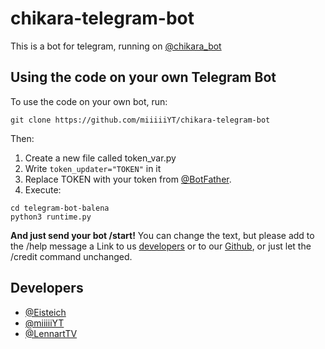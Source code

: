 # chikara-telegram-bot 
This is a bot for telegram, running on [@chikara_bot](https://t.me/chikara_bot)
 
## Using the code on your own Telegram Bot
To use the code on your own bot, run:
```
git clone https://github.com/miiiiiYT/chikara-telegram-bot
```
Then:
1. Create a new file called token_var.py
1. Write `token_updater="TOKEN"` in it
1. Replace TOKEN with your token from [@BotFather](https://t.me/BotFather).
1. Execute:
```
cd telegram-bot-balena
python3 runtime.py
```
**And just send your bot /start!**
You can change the text, but please add to the /help message a Link to us [developers](https://github.com/miiiiiYT/chikara-telegram-bot#developers) or to our [Github](https://github.com/miiiiiYT/telegram-bot-balena), or just let the /credit command unchanged.

## Developers
- [@Eisteich](https://github.com/Eisteich)
- [@miiiiiYT](https://github.com/miiiiiYT)
- [@LennartTV](https://github.com/LennartTV)